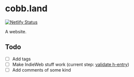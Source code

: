 # cobb.land

[![Netlify Status](https://api.netlify.com/api/v1/badges/2ce55473-4a31-4a01-ae29-a5bbd1b46a8f/deploy-status)](https://app.netlify.com/projects/cobbland/deploys)

A website.

## Todo

- [ ] Add tags
- [ ] Make IndieWeb stuff work (current step: [validate h-entry](https://indiewebify.me/validate-h-entry/))
- [ ] Add comments of some kind